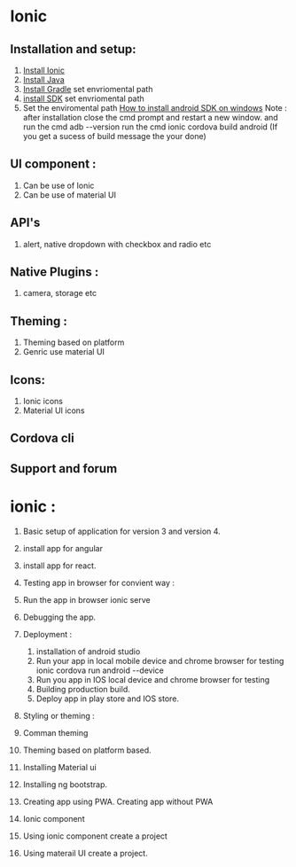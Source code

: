 # Ionic

## Installation and setup:
   1. [Install Ionic](https://ionicframework.com/docs/installation/cli)
   2. [Install Java](https://www.java.com/en/download/)
   3. [Install Gradle](https://gradle.org/install/) set envriomental path 
   4. [install SDK](https://developer.android.com/studio#downloads) set envriomental path
   5. Set the enviromental path
      [How to install android SDK on windows](https://android.tutorials24x7.com/blog/how-to-install-android-sdk-tools-on-windows)
  Note : after installation close the cmd prompt and restart a new window. 
  and run the cmd adb --version 
  run the cmd ionic cordova build android
  (If you get a sucess of build message the your done)
## UI component : 
  1. Can be use of Ionic 
  2. Can be use of material UI

## API's 
  1. alert, native dropdown with checkbox and radio etc

## Native Plugins :
  1. camera, storage etc

## Theming : 
  1. Theming based on platform
  2. Genric use material UI

## Icons: 
  1. Ionic icons
  2. Material UI icons

## Cordova cli

## Support and forum


# ionic :
 1. Basic setup of application for version 3 and version 4. 
   1. install app for angular 
   2. install app for react.

 2. Testing app in browser for convient way : 
   1. Run the app in browser ionic serve
   2. Debugging the app.

 3. Deployment : 
    1. installation of android studio
    2. Run your app in local mobile device and chrome browser  for testing
    	ionic cordova run android --device
    3. Run you app in IOS local device and chrome browser for testing
    4. Building production build.
    5. Deploy app in play store and IOS store.

 4. Styling or theming : 
  1. Comman theming 
  2. Theming based on platform based. 
  3. Installing Material ui 
  4. Installing ng bootstrap.

 5. Creating app using PWA.
   Creating app without PWA

 6. Ionic component 
   1. Using ionic component create a project
   2. Using materail UI create a project.
